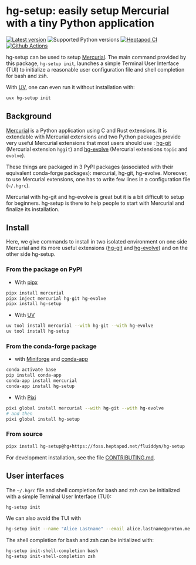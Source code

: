 # hg-setup: easily setup Mercurial with a tiny Python application

[![Latest version](https://badge.fury.io/py/hg-setup.svg)](https://pypi.python.org/pypi/hg-setup/)
![Supported Python versions](https://img.shields.io/pypi/pyversions/hg-setup.svg)
[![Heptapod CI](https://foss.heptapod.net/fluiddyn/hg-setup/badges/branch/default/pipeline.svg)](https://foss.heptapod.net/fluiddyn/hg-setup/-/pipelines)
[![Github Actions](https://github.com/fluiddyn/hg-setup/actions/workflows/ci.yml/badge.svg?branch=branch/default)](https://github.com/fluiddyn/hg-setup/actions)

hg-setup can be used to setup [Mercurial]. The main command provided by this package,
`hg-setup init`, launches a simple Terminal User Interface (TUI) to initialize a
reasonable user configuration file and shell completion for bash and zsh.

With [UV], one can even run it without installation with:

```sh
uvx hg-setup init
```

## Background

[Mercurial] is a Python application using C and Rust extensions. It is extendable with
Mercurial extensions and two Python packages provide very useful Mercurial extensions
that most users should use : [hg-git] (Mercurial extension `hggit`) and [hg-evolve]
(Mercurial extensions `topic` and `evolve`).

These things are packaged in 3 PyPI packages (associated with their equivalent
conda-forge packages): mercurial, hg-git, hg-evolve. Moreover, to use Mercurial
extensions, one has to write few lines in a configuration file (`~/.hgrc`).

Mercurial with hg-git and hg-evolve is great but it is a bit difficult to setup for
beginners. hg-setup is there to help people to start with Mercurial and finalize its
installation.

## Install

Here, we give commands to install in two isolated environment on one side Mercurial and
its more useful extensions ([hg-git] and [hg-evolve]) and on the other side hg-setup.

### From the package on PyPI

- With [pipx]

```sh
pipx install mercurial
pipx inject mercurial hg-git hg-evolve
pipx install hg-setup
```

- With [UV]

```sh
uv tool install mercurial --with hg-git --with hg-evolve
uv tool install hg-setup
```

### From the conda-forge package

- with [Miniforge] and [conda-app]

```sh
conda activate base
pip install conda-app
conda-app install mercurial
conda-app install hg-setup
```

- With [Pixi]

```sh
pixi global install mercurial --with hg-git --with hg-evolve
# and then
pixi global install hg-setup
```

### From source

```sh
pipx install hg-setup@hg+https://foss.heptapod.net/fluiddyn/hg-setup
```

For development installation, see the file [CONTRIBUTING.md](./CONTRIBUTING.md).

## User interfaces

The `~/.hgrc` file and shell completion for bash and zsh can be initialized with a simple
Terminal User Interface (TUI):

```sh
hg-setup init
```

We can also avoid the TUI with

```sh
hg-setup init --name "Alice Lastname" --email alice.lastname@proton.me --auto
```

The shell completion for bash and zsh can be initialized with:

```sh
hg-setup init-shell-completion bash
hg-setup init-shell-completion zsh
```

[conda-app]: https://foss.heptapod.net/fluiddyn/conda-app
[hg-evolve]: https://foss.heptapod.net/mercurial/evolve
[hg-git]: https://foss.heptapod.net/mercurial/hg-git
[mercurial]: https://www.mercurial-scm.org
[miniforge]: https://github.com/conda-forge/miniforge
[pipx]: https://pipx.pypa.io
[pixi]: https://pixi.sh
[uv]: https://docs.astral.sh/uv/
